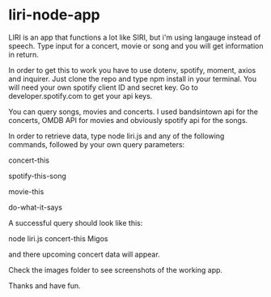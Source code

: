 # liri-node-app

LIRI is an app that functions a lot like SIRI, but i'm using langauge instead of speech. Type input for a concert, movie or song and you will get information in return.

In order to get this to work you have to use dotenv, spotify, moment, axios and inquirer. Just clone the repo and type npm install in your terminal. You will need your own spotify client ID and secret key. Go to developer.spotify.com to get your api keys.

You can query songs, movies and concerts. I used bandsintown api for the concerts, OMDB API for movies and obviously spotify api for the songs.

In order to retrieve data, type node liri.js and any of the following commands, followed by your own query parameters:

concert-this

spotify-this-song

movie-this

do-what-it-says

A successful query should look like this:

node liri.js concert-this Migos

and there upcoming concert data will appear.

Check the images folder to see screenshots of the working app.

Thanks and have fun.
